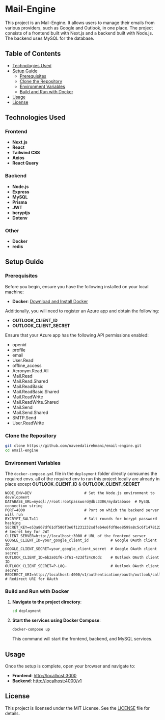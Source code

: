 # Mail-Engine

This project is an Mail-Engine. It allows users to manage their emails from various providers, such as Google and Outlook, in one place. The project consists of a frontend built with Next.js and a backend built with Node.js. The backend uses MySQL for the database.

## Table of Contents
- [Technologies Used](#technologies-used)
- [Setup Guide](#setup-guide)
  - [Prerequisites](#prerequisites)
  - [Clone the Repository](#clone-the-repository)
  - [Environment Variables](#environment-variables)
  - [Build and Run with Docker](#build-and-run-with-docker)
- [Usage](#usage)
- [License](#license)

## Technologies Used

### Frontend
- **Next.js**
- **React**
- **Tailwind CSS**
- **Axios**
- **React Query**

### Backend
- **Node.js**
- **Express**
- **MySQL**
- **Prisma**
- **JWT**
- **bcryptjs**
- **Dotenv**

### Other
- **Docker**
- **redis**

## Setup Guide

### Prerequisites

Before you begin, ensure you have the following installed on your local machine:

- **Docker**: [Download and Install Docker](https://docs.docker.com/get-docker/)

Additionally, you will need to register an Azure app and obtain the following:

- **OUTLOOK_CLIENT_ID**
- **OUTLOOK_CLIENT_SECRET**

Ensure that your Azure app has the following API permissions enabled:

- openid
- profile
- email
- User.Read
- offline_access
- Acronym.Read.All
- Mail.Read
- Mail.Read.Shared
- Mail.ReadBasic
- Mail.ReadBasic.Shared
- Mail.ReadWrite
- Mail.ReadWrite.Shared
- Mail.Send
- Mail.Send.Shared
- SMTP.Send
- User.ReadWrite

### Clone the Repository
```sh
git clone https://github.com/naveedalirehmani/email-engine.git
cd email-engine
```

### Environment Variables
The `docker-compose.yml` file in the `deployment` folder directly comsumes the required envs.
all of the required env to run this project locally are already in place except **OUTLOOK_CLIENT_ID** & **OUTLOOK_CLIENT_SECRET**

```
NODE_ENV=DEV                        # Set the Node.js environment to development
DATABASE_URL=mysql://root:rootpassword@db:3306/mydatabase  # MySQL connection string
PORT=4000                           # Port on which the backend server will run
BYCRYPT_SALT=11                     # Salt rounds for bcrypt password hashing
SECRET_KEY=e53a867df61df580f3e6f1231232sdfeb4e6fdf8ee8599a8c5c6f1478122ab5e3b  # Secret key for JWT
CLIENT_SERVER=http://localhost:3000 # URL of the frontend server
GOOGLE_CLIENT_ID=your_google_client_id          # Google OAuth client ID
GOOGLE_CLIENT_SECRET=your_google_client_secret  # Google OAuth client secret
OUTLOOK_CLIENT_ID=6b2a01f6-3f61-423df24c0cdc    # Outlook OAuth client ID
OUTLOOK_CLIENT_SECRET=P-L8Q~                    # Outlook OAuth client secret
REDIRECT_URI=http://localhost:4000/v1/authentication/oauth/outlook/callback  # Redirect URI for OAuth
```

### Build and Run with Docker
1. **Navigate to the project directory**:
    ```sh
    cd deployment
    ```

2. **Start the services using Docker Compose**:
    ```sh
    docker-compose up
    ```
    This command will start the frontend, backend, and MySQL services.

## Usage
Once the setup is complete, open your browser and navigate to:
- **Frontend**: [http://localhost:3000](http://localhost:3000)
- **Backend**: [http://localhost:4000/v1](http://localhost:4000/v1/health)

## License
This project is licensed under the MIT License. See the [LICENSE](LICENSE) file for details.

